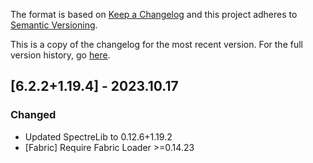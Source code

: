 The format is based on [Keep a Changelog](http://keepachangelog.com/en/1.0.0/) and this project adheres to [Semantic Versioning](http://semver.org/spec/v2.0.0.html).

This is a copy of the changelog for the most recent version. For the full version history, go [here](https://github.com/illusivesoulworks/comforts/blob/1.19.4/CHANGELOG.md).

## [6.2.2+1.19.4] - 2023.10.17
### Changed
- Updated SpectreLib to 0.12.6+1.19.2
- [Fabric] Require Fabric Loader >=0.14.23
